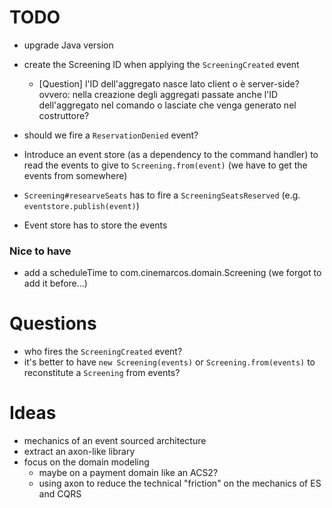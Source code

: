 # TODO
* upgrade Java version
* create the Screening ID when applying the `ScreeningCreated` event
  * [Question] l'ID dell'aggregato nasce lato client o è server-side? ovvero: nella creazione degli aggregati passate anche l'ID dell'aggregato nel comando o lasciate che venga generato nel costruttore?
* should we fire a `ReservationDenied` event?

* Introduce an event store (as a dependency to the command handler) to read the events to give to `Screening.from(event)` (we have to get the events from somewhere)
* `Screening#researveSeats` has to fire a `ScreeningSeatsReserved` (e.g. `eventstore.publish(event)`)
* Event store has to store the events

### Nice to have
* add a scheduleTime to com.cinemarcos.domain.Screening (we forgot to add it before...)

# Questions
* who fires the `ScreeningCreated` event?
* it's better to have `new Screening(events)` or `Screening.from(events)` to reconstitute a `Screening` from events?

# Ideas
* mechanics of an event sourced architecture
* extract an axon-like library 
* focus on the domain modeling 
  * maybe on a payment domain like an ACS2?
  * using axon to reduce the technical "friction" on the mechanics of ES and CQRS